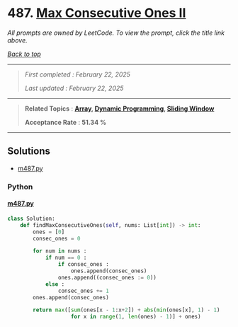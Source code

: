 # 487. [Max Consecutive Ones II](<https://leetcode.com/problems/max-consecutive-ones-ii>)

*All prompts are owned by LeetCode. To view the prompt, click the title link above.*

*[Back to top](<../README.md>)*

------

> *First completed : February 22, 2025*
>
> *Last updated : February 22, 2025*

------

> **Related Topics** : **[Array](<by_topic/Array.md>), [Dynamic Programming](<by_topic/Dynamic Programming.md>), [Sliding Window](<by_topic/Sliding Window.md>)**
>
> **Acceptance Rate** : **51.34 %**

------

## Solutions

- [m487.py](<../my-submissions/m487.py>)
### Python
#### [m487.py](<../my-submissions/m487.py>)
```Python
class Solution:
    def findMaxConsecutiveOnes(self, nums: List[int]) -> int:
        ones = [0]
        consec_ones = 0

        for num in nums :
            if num == 0 :
                if consec_ones :
                    ones.append(consec_ones)
                ones.append((consec_ones := 0))
            else :
                consec_ones += 1
        ones.append(consec_ones)

        return max([sum(ones[x - 1:x+2]) + abs(min(ones[x], 1) - 1)
                    for x in range(1, len(ones) - 1)] + ones)
```

